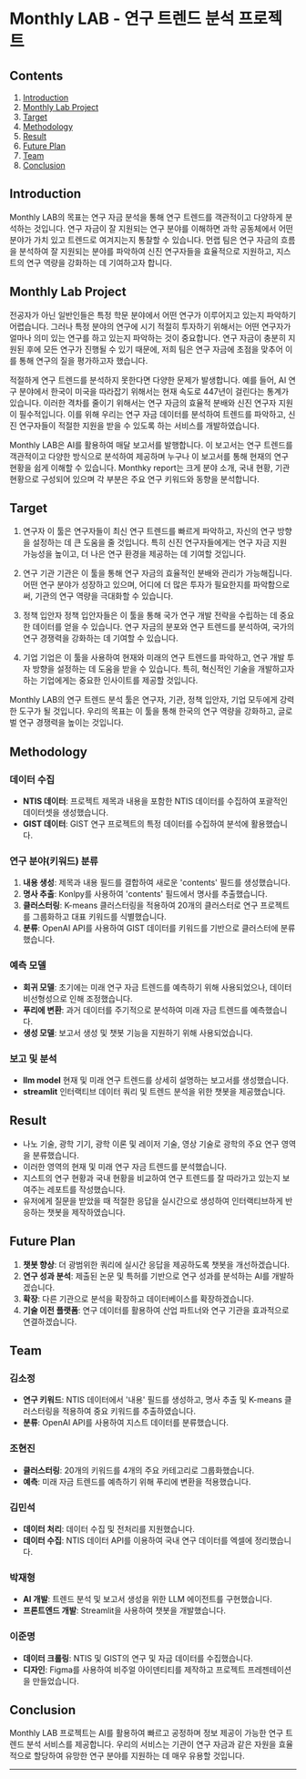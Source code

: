 # Monthly LAB - 연구 트렌드 분석 프로젝트


## Contents
1. [Introduction](#Introduction)
2. [Monthly Lab Project](#Monthly-Lab-Project)
3. [Target](#Target)
4. [Methodology](#Methodology)
5. [Result](#Result)
6. [Future Plan](#Future-plan) 
7. [Team](#Team)
8. [Conclusion](#Conclusion)
   

## Introduction
Monthly LAB의 목표는 연구 자금 분석을 통해 연구 트렌드를 객관적이고 다양하게 분석하는 것입니다. 
연구 자금이 잘 지원되는 연구 분야를 이해하면 과학 공동체에서 어떤 분야가 가치 있고 트렌드로 여겨지는지 통찰할 수 있습니다. 
먼랩 팀은 연구 자금의 흐름을 분석하여 잘 지원되는 분야를 파악하여 신진 연구자들을 효율적으로 지원하고, 지스트의 연구 역량을 강화하는 데 기여하고자 합니다.


## Monthly Lab Project
전공자가 아닌 일반인들은 특정 학문 분야에서 어떤 연구가 이루어지고 있는지 파악하기 어렵습니다. 
그러나 특정 분야의 연구에 시기 적절히 투자하기 위해서는 어떤 연구자가 얼마나 의미 있는 연구를 하고 있는지 파악하는 것이 중요합니다.
연구 자금이 충분히 지원된 후에 모든 연구가 진행될 수 있기 때문에, 저희 팀은 연구 자금에 초점을 맞추어 이를 통해 연구의 질을 평가하고자 했습니다. 

적절하게 연구 트렌드를 분석하지 못한다면 다양한 문제가 발생합니다. 
예를 들어, AI 연구 분야에서 한국이 미국을 따라잡기 위해서는 현재 속도로 447년이 걸린다는 통계가 있습니다. 
이러한 격차를 줄이기 위해서는 연구 자금의 효율적 분배와 신진 연구자 지원이 필수적입니다. 
이를 위해 우리는 연구 자금 데이터를 분석하여 트렌드를 파악하고, 신진 연구자들이 적절한 지원을 받을 수 있도록 하는 서비스를 개발하였습니다.

Monthly LAB은 AI를 활용하여 매달 보고서를 발행합니다. 
이 보고서는 연구 트렌드를 객관적이고 다양한 방식으로 분석하여 제공하며 누구나 이 보고서를 통해 현재의 연구 현황을 쉽게 이해할 수 있습니다. 
Monthky report는 크게 분야 소개, 국내 현황, 기관 현황으로 구성되어 있으며 각 부분은 주요 연구 키워드와 동향을 분석합니다.


## Target

1. 연구자
이 툴은 연구자들이 최신 연구 트렌드를 빠르게 파악하고, 자신의 연구 방향을 설정하는 데 큰 도움을 줄 것입니다. 특히 신진 연구자들에게는 연구 자금 지원 가능성을 높이고, 더 나은 연구 환경을 제공하는 데 기여할 것입니다.

2. 연구 기관
기관은 이 툴을 통해 연구 자금의 효율적인 분배와 관리가 가능해집니다. 어떤 연구 분야가 성장하고 있으며, 어디에 더 많은 투자가 필요한지를 파악함으로써, 기관의 연구 역량을 극대화할 수 있습니다.

3. 정책 입안자
정책 입안자들은 이 툴을 통해 국가 연구 개발 전략을 수립하는 데 중요한 데이터를 얻을 수 있습니다. 연구 자금의 분포와 연구 트렌드를 분석하여, 국가의 연구 경쟁력을 강화하는 데 기여할 수 있습니다.

4. 기업
기업은 이 툴을 사용하여 현재와 미래의 연구 트렌드를 파악하고, 연구 개발 투자 방향을 설정하는 데 도움을 받을 수 있습니다. 특히, 혁신적인 기술을 개발하고자 하는 기업에게는 중요한 인사이트를 제공할 것입니다.

Monthly LAB의 연구 트렌드 분석 툴은 연구자, 기관, 정책 입안자, 기업 모두에게 강력한 도구가 될 것입니다. 우리의 목표는 이 툴을 통해 한국의 연구 역량을 강화하고, 글로벌 연구 경쟁력을 높이는 것입니다.


## Methodology
### 데이터 수집
- **NTIS 데이터**: 프로젝트 제목과 내용을 포함한 NTIS 데이터를 수집하여 포괄적인 데이터셋을 생성했습니다.
- **GIST 데이터**: GIST 연구 프로젝트의 특정 데이터를 수집하여 분석에 활용했습니다.

### 연구 분야(키워드) 분류
1. **내용 생성**: 제목과 내용 필드를 결합하여 새로운 'contents' 필드를 생성했습니다.
2. **명사 추출**: Konlpy를 사용하여 'contents' 필드에서 명사를 추출했습니다.
3. **클러스터링**: K-means 클러스터링을 적용하여 20개의 클러스터로 연구 프로젝트를 그룹화하고 대표 키워드를 식별했습니다.
4. **분류**: OpenAI API를 사용하여 GIST 데이터를 키워드를 기반으로 클러스터에 분류했습니다.

### 예측 모델
- **회귀 모델**: 초기에는 미래 연구 자금 트렌드를 예측하기 위해 사용되었으나, 데이터 비선형성으로 인해 조정했습니다.
- **푸리에 변환**: 과거 데이터를 주기적으로 분석하여 미래 자금 트렌드를 예측했습니다.
- **생성 모델**: 보고서 생성 및 챗봇 기능을 지원하기 위해 사용되었습니다.

### 보고 및 분석
- **llm model** 현재 및 미래 연구 트렌드를 상세히 설명하는 보고서를 생성했습니다.
- **streamlit** 인터랙티브 데이터 쿼리 및 트렌드 분석을 위한 챗봇을 제공했습니다.


## Result
- 나노 기술, 광학 기기, 광학 이론 및 레이저 기술, 영상 기술로 광학의 주요 연구 영역을 분류했습니다.
- 이러한 영역의 현재 및 미래 연구 자금 트렌드를 분석했습니다.
- 지스트의 연구 현황과 국내 현황을 비교하여 연구 트렌드를 잘 따라가고 있는지 보여주는 레포트를 작성했습니다.
- 유저에게 질문을 받았을 때 적절한 응답을 실시간으로 생성하여 인터랙티브하게 반응하는 챗봇을 제작하였습니다.


## Future Plan
1. **챗봇 향상**: 더 광범위한 쿼리에 실시간 응답을 제공하도록 챗봇을 개선하겠습니다.
2. **연구 성과 분석**: 제출된 논문 및 특허를 기반으로 연구 성과를 분석하는 AI를 개발하겠습니다.
3. **확장**: 다른 기관으로 분석을 확장하고 데이터베이스를 확장하겠습니다.
4. **기술 이전 플랫폼**: 연구 데이터를 활용하여 산업 파트너와 연구 기관을 효과적으로 연결하겠습니다.


## Team
### 김소정
- **연구 키워드**: NTIS 데이터에서 '내용' 필드를 생성하고, 명사 추출 및 K-means 클러스터링을 적용하여 중요 키워드를 추출하였습니다.
- **분류**: OpenAI API를 사용하여 지스트 데이터를 분류했습니다.

### 조현진
- **클러스터링**: 20개의 키워드를 4개의 주요 카테고리로 그룹화했습니다.
- **예측**: 미래 자금 트렌드를 예측하기 위해 푸리에 변환을 적용했습니다.

### 김민석
- **데이터 처리**: 데이터 수집 및 전처리를 지원했습니다.
- **데이터 수집**: NTIS 데이터 API를 이용하여 국내 연구 데이터를 엑셀에 정리했습니다.

### 박재형
- **AI 개발**: 트렌드 분석 및 보고서 생성을 위한 LLM 에이전트를 구현했습니다.
- **프론트엔드 개발**: Streamlit을 사용하여 챗봇을 개발했습니다.

### 이준명
- **데이터 크롤링**: NTIS 및 GIST의 연구 및 자금 데이터를 수집했습니다.
- **디자인**: Figma를 사용하여 비주얼 아이덴티티를 제작하고 프로젝트 프레젠테이션을 만들었습니다.
  

## Conclusion
Monthly LAB 프로젝트는 AI를 활용하여 빠르고 공정하며 정보 제공이 가능한 연구 트렌드 분석 서비스를 제공합니다. 
우리의 서비스는 기관이 연구 자금과 같은 자원을 효율적으로 할당하여 유망한 연구 분야를 지원하는 데 매우 유용할 것입니다.

---


